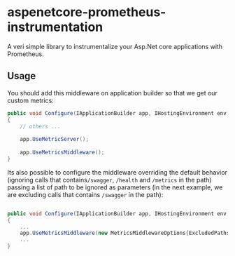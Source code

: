 # aspenetcore-prometheus-instrumentation

A veri simple library to instrumentalize your Asp.Net core applications with Prometheus.

## Usage

You should add this middleware on application builder so that we get our custom metrics:

```csharp
public void Configure(IApplicationBuilder app, IHostingEnvironment env)  
{  
    // others ...  
  
    app.UseMetricServer();  
  
    app.UseMetricsMiddleware();  
}  

```

Its also possible to configure the middleware overriding the default behavior (ignoring calls that contains`/swagger`, `/health` and `/metrics` in the path) passing a list of path to be ignored as parameters (in the next example, we are excluding calls that contains `/swagger` in the path):

```csharp

public void Configure(IApplicationBuilder app, IHostingEnvironment env, ILoggerFactory loggerFactory)
{
    ...
    app.UseMetricsMiddleware(new MetricsMiddlewareOptions{ExcludedPaths = new List<string>{"/swagger"}});
    ...
}
```
